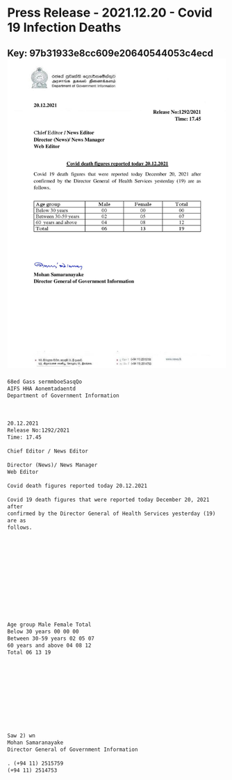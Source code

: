 # Press Release - 2021.12.20 - Covid 19 Infection Deaths 
Key: 97b31933e8cc609e20640544053c4ecd 
![img](img/97b31933e8cc609e20640544053c4ecd.jpg)
---
```
68ed Gass sermmboeSasqQo
AIFS HHA Aonemtadaentd
Department of Government Information

 

20.12.2021
Release No:1292/2021
Time: 17.45

Chief Editor / News Editor

Director (News)/ News Manager
Web Editor

Covid death figures reported today 20.12.2021

Covid 19 death figures that were reported today December 20, 2021 after
confirmed by the Director General of Health Services yesterday (19) are as
follows.

 

 

 

 

 

 

Age group Male Female Total
Below 30 years 00 00 00
Between 30-59 years 02 05 07
60 years and above 04 08 12
Total 06 13 19

 

 

 

 

 

Saw 2) wn
Mohan Samaranayake
Director General of Government Information

. (+94 11) 2515759
(+94 11) 2514753

 

```
